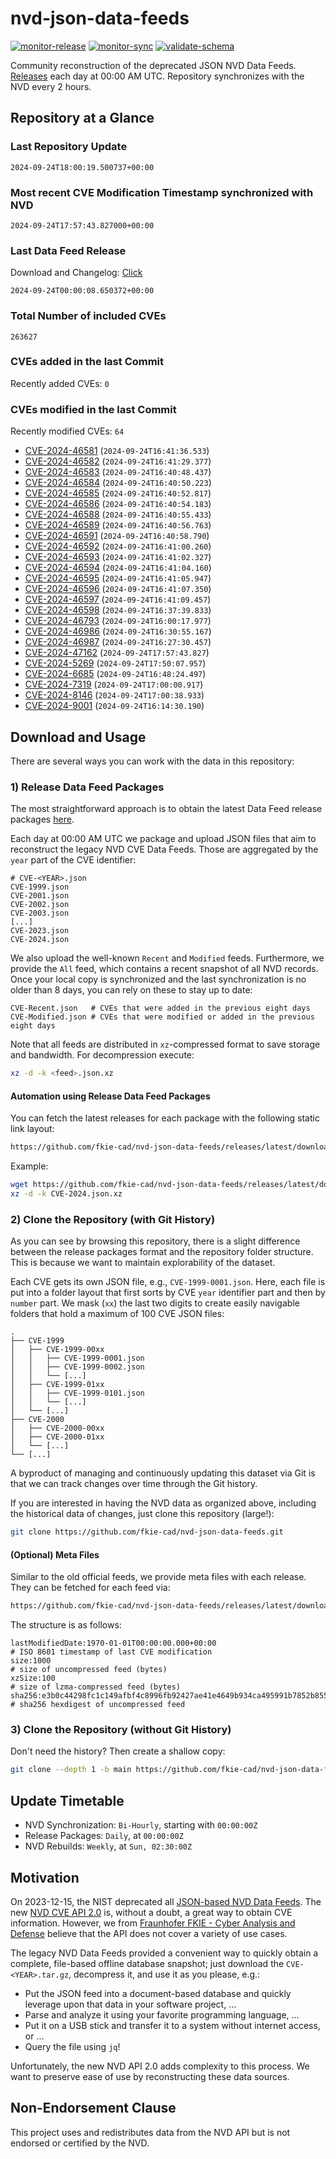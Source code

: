 # nvd-json-data-feeds

[![monitor-release](https://github.com/fkie-cad/nvd-json-data-feeds/actions/workflows/monitor_release.yml/badge.svg)](https://github.com/fkie-cad/nvd-json-data-feeds/actions/workflows/monitor_release.yml)
[![monitor-sync](https://github.com/fkie-cad/nvd-json-data-feeds/actions/workflows/monitor_sync.yml/badge.svg)](https://github.com/fkie-cad/nvd-json-data-feeds/actions/workflows/monitor_sync.yml)
[![validate-schema](https://github.com/fkie-cad/nvd-json-data-feeds/actions/workflows/validate_schema.yml/badge.svg)](https://github.com/fkie-cad/nvd-json-data-feeds/actions/workflows/validate_schema.yml)

Community reconstruction of the deprecated JSON NVD Data Feeds.
[Releases](https://github.com/fkie-cad/nvd-json-data-feeds/releases/latest) each day at 00:00 AM UTC.
Repository synchronizes with the NVD every 2 hours.

## Repository at a Glance

### Last Repository Update

```plain
2024-09-24T18:00:19.500737+00:00
```

### Most recent CVE Modification Timestamp synchronized with NVD

```plain
2024-09-24T17:57:43.827000+00:00
```

### Last Data Feed Release

Download and Changelog: [Click](https://github.com/fkie-cad/nvd-json-data-feeds/releases/latest)

```plain
2024-09-24T00:00:08.650372+00:00
```

### Total Number of included CVEs

```plain
263627
```

### CVEs added in the last Commit

Recently added CVEs: `0`



### CVEs modified in the last Commit

Recently modified CVEs: `64`

- [CVE-2024-46581](CVE-2024/CVE-2024-465xx/CVE-2024-46581.json) (`2024-09-24T16:41:36.533`)
- [CVE-2024-46582](CVE-2024/CVE-2024-465xx/CVE-2024-46582.json) (`2024-09-24T16:41:29.377`)
- [CVE-2024-46583](CVE-2024/CVE-2024-465xx/CVE-2024-46583.json) (`2024-09-24T16:40:48.437`)
- [CVE-2024-46584](CVE-2024/CVE-2024-465xx/CVE-2024-46584.json) (`2024-09-24T16:40:50.223`)
- [CVE-2024-46585](CVE-2024/CVE-2024-465xx/CVE-2024-46585.json) (`2024-09-24T16:40:52.817`)
- [CVE-2024-46586](CVE-2024/CVE-2024-465xx/CVE-2024-46586.json) (`2024-09-24T16:40:54.183`)
- [CVE-2024-46588](CVE-2024/CVE-2024-465xx/CVE-2024-46588.json) (`2024-09-24T16:40:55.433`)
- [CVE-2024-46589](CVE-2024/CVE-2024-465xx/CVE-2024-46589.json) (`2024-09-24T16:40:56.763`)
- [CVE-2024-46591](CVE-2024/CVE-2024-465xx/CVE-2024-46591.json) (`2024-09-24T16:40:58.790`)
- [CVE-2024-46592](CVE-2024/CVE-2024-465xx/CVE-2024-46592.json) (`2024-09-24T16:41:00.260`)
- [CVE-2024-46593](CVE-2024/CVE-2024-465xx/CVE-2024-46593.json) (`2024-09-24T16:41:02.327`)
- [CVE-2024-46594](CVE-2024/CVE-2024-465xx/CVE-2024-46594.json) (`2024-09-24T16:41:04.160`)
- [CVE-2024-46595](CVE-2024/CVE-2024-465xx/CVE-2024-46595.json) (`2024-09-24T16:41:05.947`)
- [CVE-2024-46596](CVE-2024/CVE-2024-465xx/CVE-2024-46596.json) (`2024-09-24T16:41:07.350`)
- [CVE-2024-46597](CVE-2024/CVE-2024-465xx/CVE-2024-46597.json) (`2024-09-24T16:41:09.457`)
- [CVE-2024-46598](CVE-2024/CVE-2024-465xx/CVE-2024-46598.json) (`2024-09-24T16:37:39.833`)
- [CVE-2024-46793](CVE-2024/CVE-2024-467xx/CVE-2024-46793.json) (`2024-09-24T16:00:17.977`)
- [CVE-2024-46986](CVE-2024/CVE-2024-469xx/CVE-2024-46986.json) (`2024-09-24T16:30:55.167`)
- [CVE-2024-46987](CVE-2024/CVE-2024-469xx/CVE-2024-46987.json) (`2024-09-24T16:27:30.457`)
- [CVE-2024-47162](CVE-2024/CVE-2024-471xx/CVE-2024-47162.json) (`2024-09-24T17:57:43.827`)
- [CVE-2024-5269](CVE-2024/CVE-2024-52xx/CVE-2024-5269.json) (`2024-09-24T17:50:07.957`)
- [CVE-2024-6685](CVE-2024/CVE-2024-66xx/CVE-2024-6685.json) (`2024-09-24T16:48:24.497`)
- [CVE-2024-7319](CVE-2024/CVE-2024-73xx/CVE-2024-7319.json) (`2024-09-24T17:00:00.917`)
- [CVE-2024-8146](CVE-2024/CVE-2024-81xx/CVE-2024-8146.json) (`2024-09-24T17:00:38.933`)
- [CVE-2024-9001](CVE-2024/CVE-2024-90xx/CVE-2024-9001.json) (`2024-09-24T16:14:30.190`)


## Download and Usage

There are several ways you can work with the data in this repository:

### 1) Release Data Feed Packages

The most straightforward approach is to obtain the latest Data Feed release packages [here](https://github.com/fkie-cad/nvd-json-data-feeds/releases/latest).

Each day at 00:00 AM UTC we package and upload JSON files that aim to reconstruct the legacy NVD CVE Data Feeds.
Those are aggregated by the `year` part of the CVE identifier:

```
# CVE-<YEAR>.json
CVE-1999.json
CVE-2001.json
CVE-2002.json
CVE-2003.json
[...]
CVE-2023.json
CVE-2024.json
```

We also upload the well-known `Recent` and `Modified` feeds.
Furthermore, we provide the `All` feed, which contains a recent snapshot of all NVD records.
Once your local copy is synchronized and the last synchronization is no older than 8 days, you can rely on these to stay up to date:

```plain
CVE-Recent.json   # CVEs that were added in the previous eight days
CVE-Modified.json # CVEs that were modified or added in the previous eight days
```

Note that all feeds are distributed in `xz`-compressed format to save storage and bandwidth.
For decompression execute:

```sh
xz -d -k <feed>.json.xz
```

#### Automation using Release Data Feed Packages

You can fetch the latest releases for each package with the following static link layout:

```sh
https://github.com/fkie-cad/nvd-json-data-feeds/releases/latest/download/CVE-<YEAR>.json.xz
```

Example:

```sh
wget https://github.com/fkie-cad/nvd-json-data-feeds/releases/latest/download/CVE-2024.json.xz
xz -d -k CVE-2024.json.xz
```

### 2) Clone the Repository (with Git History)

As you can see by browsing this repository, there is a slight difference between the release packages format and the repository folder structure.
This is because we want to maintain explorability of the dataset.

Each CVE gets its own JSON file, e.g., `CVE-1999-0001.json`.
Here, each file is put into a folder layout that first sorts by CVE `year` identifier part and then by `number` part.
We mask (`xx`) the last two digits to create easily navigable folders that hold a maximum of 100 CVE JSON files:

```plain
.
├── CVE-1999
│   ├── CVE-1999-00xx
│   │   ├── CVE-1999-0001.json
│   │   ├── CVE-1999-0002.json
│   │   └── [...]
│   ├── CVE-1999-01xx
│   │   ├── CVE-1999-0101.json
│   │   └── [...]
│   └── [...]
├── CVE-2000
│   ├── CVE-2000-00xx
│   ├── CVE-2000-01xx
│   └── [...]
└── [...]
```

A byproduct of managing and continuously updating this dataset via Git is that we can track changes over time through the Git history.

If you are interested in having the NVD data as organized above, including the historical data of changes, just clone this repository (large!):

```sh
git clone https://github.com/fkie-cad/nvd-json-data-feeds.git
```

#### (Optional) Meta Files

Similar to the old official feeds, we provide meta files with each release. They can be fetched for each feed via:

```sh
https://github.com/fkie-cad/nvd-json-data-feeds/releases/latest/download/CVE-<YEAR>.meta
```

The structure is as follows:

```plain
lastModifiedDate:1970-01-01T00:00:00.000+00:00                          # ISO 8601 timestamp of last CVE modification
size:1000                                                               # size of uncompressed feed (bytes)
xzSize:100                                                              # size of lzma-compressed feed (bytes)
sha256:e3b0c44298fc1c149afbf4c8996fb92427ae41e4649b934ca495991b7852b855 # sha256 hexdigest of uncompressed feed
```

### 3) Clone the Repository (without Git History)

Don't need the history? Then create a shallow copy:

```sh
git clone --depth 1 -b main https://github.com/fkie-cad/nvd-json-data-feeds.git
```


## Update Timetable

* NVD Synchronization: `Bi-Hourly`, starting with `00:00:00Z`
* Release Packages: `Daily`, at `00:00:00Z`
* NVD Rebuilds: `Weekly`, at `Sun, 02:30:00Z`


## Motivation

On 2023-12-15, the NIST deprecated all [JSON-based NVD Data Feeds](https://nvd.nist.gov/vuln/data-feeds#divRetirementBanner-1).
The new [NVD CVE API 2.0](https://nvd.nist.gov/developers/vulnerabilities) is, without a doubt, a great way to obtain CVE information.
However, we from [Fraunhofer FKIE - Cyber Analysis and Defense](https://www.fkie.fraunhofer.de/en/departments/cad.html) believe that the API does not cover a variety of use cases.

The legacy NVD Data Feeds provided a convenient way to quickly obtain a complete, file-based offline database snapshot; just download the `CVE-<YEAR>.tar.gz`, decompress it, and use it as you please, e.g.:

- Put the JSON feed into a document-based database and quickly leverage upon that data in your software project, ...
- Parse and analyze it using your favorite programming language, ...
- Put it on a USB stick and transfer it to a system without internet access, or ...
- Query the file using `jq`!

Unfortunately, the new NVD API 2.0 adds complexity to this process.
We want to preserve ease of use by reconstructing these data sources.

## Non-Endorsement Clause

This project uses and redistributes data from the NVD API but is not endorsed or certified by the NVD.